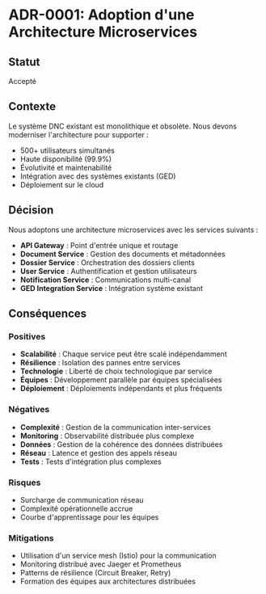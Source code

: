 # ADR-0001: Adoption d'une Architecture Microservices

## Statut

Accepté

## Contexte

Le système DNC existant est monolithique et obsolète. Nous devons moderniser l'architecture pour supporter :
- 500+ utilisateurs simultanés
- Haute disponibilité (99.9%)
- Évolutivité et maintenabilité
- Intégration avec des systèmes existants (GED)
- Déploiement sur le cloud

## Décision

Nous adoptons une architecture microservices avec les services suivants :
- **API Gateway** : Point d'entrée unique et routage
- **Document Service** : Gestion des documents et métadonnées
- **Dossier Service** : Orchestration des dossiers clients
- **User Service** : Authentification et gestion utilisateurs
- **Notification Service** : Communications multi-canal
- **GED Integration Service** : Intégration système existant

## Conséquences

### Positives
- **Scalabilité** : Chaque service peut être scalé indépendamment
- **Résilience** : Isolation des pannes entre services
- **Technologie** : Liberté de choix technologique par service
- **Équipes** : Développement parallèle par équipes spécialisées
- **Déploiement** : Déploiements indépendants et plus fréquents

### Négatives
- **Complexité** : Gestion de la communication inter-services
- **Monitoring** : Observabilité distribuée plus complexe
- **Données** : Gestion de la cohérence des données distribuées
- **Réseau** : Latence et gestion des appels réseau
- **Tests** : Tests d'intégration plus complexes

### Risques
- Surcharge de communication réseau
- Complexité opérationnelle accrue
- Courbe d'apprentissage pour les équipes

### Mitigations
- Utilisation d'un service mesh (Istio) pour la communication
- Monitoring distribué avec Jaeger et Prometheus
- Patterns de résilience (Circuit Breaker, Retry)
- Formation des équipes aux architectures distribuées